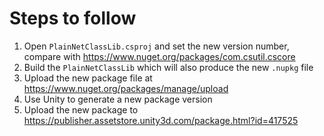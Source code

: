 # Steps to follow

1. Open ``PlainNetClassLib.csproj`` and set the new version number, compare with https://www.nuget.org/packages/com.csutil.cscore
2. Build the ``PlainNetClassLib`` which will also produce the new ``.nupkg`` file
3. Upload the new package file at https://www.nuget.org/packages/manage/upload
4. Use Unity to generate a new package version 
5. Upload the new package to https://publisher.assetstore.unity3d.com/package.html?id=417525